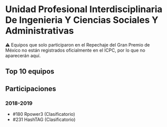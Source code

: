 # Unidad Profesional Interdisciplinaria De Ingenieria Y Ciencias Sociales Y Administrativas

:warning: Equipos que solo participaron en el Repechaje del Gran Premio de México no están registrados oficialmente en el ICPC, por lo que no aparecerán aquí.

## Top 10 equipos


## Participaciones

### 2018-2019

- #180 Rpower3 (Clasificatorio)
- #231 HashTAG (Clasificatorio)



